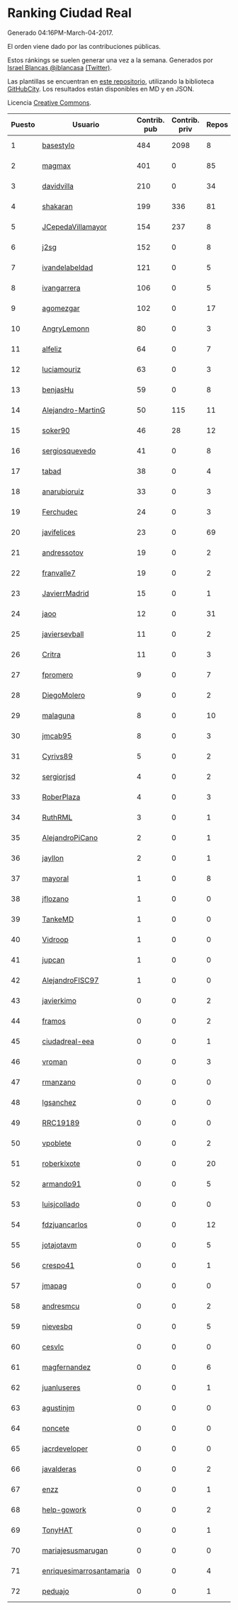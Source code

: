 # Ranking Ciudad Real

Generado 04:16PM-March-04-2017.

El orden viene dado por las contribuciones públicas.

Estos ránkings se suelen generar una vez a la semana. Generados por [Israel Blancas @iblancasa](https://github.com/iblancasa/) [(Twitter)](https://twitter.com/iblancasa).

Las plantillas se encuentran en [este repositorio](https://github.com/iblancasa/GH-Spanish-Ranking), utilizando la biblioteca [GitHubCity](https://github.com/iblancasa/GitHubCity). Los resultados están disponibles en MD y en JSON.

Licencia [Creative Commons](https://creativecommons.org/licenses/by/4.0/).

| Puesto   |  Usuario  | Contrib. pub | Contrib. priv |Repos| Followers | Desde |  Avatar  |
|----------|-----------|--------------|---------------|-----|-----------|-------|----------|
|1|[basestylo](https://github.com/basestylo)|484|2098|8|7|2015-03-16|![basestylo](https://avatars0.githubusercontent.com/u/11503528)|
|2|[magmax](https://github.com/magmax)|401|0|85|35|2011-01-26|![magmax](https://avatars2.githubusercontent.com/u/584026)|
|3|[davidvilla](https://github.com/davidvilla)|210|0|34|13|2011-06-08|![davidvilla](https://avatars3.githubusercontent.com/u/838459)|
|4|[shakaran](https://github.com/shakaran)|199|336|81|21|2008-06-19|![shakaran](https://avatars1.githubusercontent.com/u/14254)|
|5|[JCepedaVillamayor](https://github.com/JCepedaVillamayor)|154|237|8|13|2014-01-24|![JCepedaVillamayor](https://avatars1.githubusercontent.com/u/6491460)|
|6|[j2sg](https://github.com/j2sg)|152|0|8|2|2011-03-18|![j2sg](https://avatars2.githubusercontent.com/u/677220)|
|7|[ivandelabeldad](https://github.com/ivandelabeldad)|121|0|5|1|2014-12-27|![ivandelabeldad](https://avatars2.githubusercontent.com/u/10326536)|
|8|[ivangarrera](https://github.com/ivangarrera)|106|0|5|0|2015-12-11|![ivangarrera](https://avatars1.githubusercontent.com/u/16254826)|
|9|[agomezgar](https://github.com/agomezgar)|102|0|17|12|2015-02-18|![agomezgar](https://avatars1.githubusercontent.com/u/11057399)|
|10|[AngryLemonn](https://github.com/AngryLemonn)|80|0|3|6|2014-02-19|![AngryLemonn](https://avatars3.githubusercontent.com/u/6731364)|
|11|[alfeliz](https://github.com/alfeliz)|64|0|7|1|2014-03-06|![alfeliz](https://avatars0.githubusercontent.com/u/6873020)|
|12|[luciamouriz](https://github.com/luciamouriz)|63|0|3|1|2015-12-13|![luciamouriz](https://avatars1.githubusercontent.com/u/16280209)|
|13|[benjasHu](https://github.com/benjasHu)|59|0|8|3|2014-09-28|![benjasHu](https://avatars3.githubusercontent.com/u/8950146)|
|14|[Alejandro-MartinG](https://github.com/Alejandro-MartinG)|50|115|11|3|2015-09-05|![Alejandro-MartinG](https://avatars3.githubusercontent.com/u/14140693)|
|15|[soker90](https://github.com/soker90)|46|28|12|4|2014-08-03|![soker90](https://avatars1.githubusercontent.com/u/8345188)|
|16|[sergiosquevedo](https://github.com/sergiosquevedo)|41|0|8|10|2012-04-28|![sergiosquevedo](https://avatars2.githubusercontent.com/u/1688176)|
|17|[tabad](https://github.com/tabad)|38|0|4|3|2012-08-20|![tabad](https://avatars3.githubusercontent.com/u/2183103)|
|18|[anarubioruiz](https://github.com/anarubioruiz)|33|0|3|0|2014-05-28|![anarubioruiz](https://avatars1.githubusercontent.com/u/7725106)|
|19|[Ferchudec](https://github.com/Ferchudec)|24|0|3|0|2016-09-27|![Ferchudec](https://avatars2.githubusercontent.com/u/22473023)|
|20|[javifelices](https://github.com/javifelices)|23|0|69|7|2013-02-24|![javifelices](https://avatars2.githubusercontent.com/u/3685015)|
|21|[andressotov](https://github.com/andressotov)|19|0|2|0|2013-03-09|![andressotov](https://avatars3.githubusercontent.com/u/3816655)|
|22|[franvalle7](https://github.com/franvalle7)|19|0|2|0|2016-10-05|![franvalle7](https://avatars2.githubusercontent.com/u/22634949)|
|23|[JavierrMadrid](https://github.com/JavierrMadrid)|15|0|1|0|2016-10-17|![JavierrMadrid](https://avatars1.githubusercontent.com/u/22884809)|
|24|[jaoo](https://github.com/jaoo)|12|0|31|8|2011-03-25|![jaoo](https://avatars2.githubusercontent.com/u/690184)|
|25|[javiersevball](https://github.com/javiersevball)|11|0|2|0|2016-08-09|![javiersevball](https://avatars2.githubusercontent.com/u/20928096)|
|26|[Critra](https://github.com/Critra)|11|0|3|0|2016-06-26|![Critra](https://avatars3.githubusercontent.com/u/20153095)|
|27|[fpromero](https://github.com/fpromero)|9|0|7|1|2014-11-06|![fpromero](https://avatars2.githubusercontent.com/u/9592895)|
|28|[DiegoMolero](https://github.com/DiegoMolero)|9|0|2|2|2015-09-28|![DiegoMolero](https://avatars3.githubusercontent.com/u/14870400)|
|29|[malaguna](https://github.com/malaguna)|8|0|10|1|2012-03-21|![malaguna](https://avatars2.githubusercontent.com/u/1560266)|
|30|[jmcab95](https://github.com/jmcab95)|8|0|3|0|2017-02-03|![jmcab95](https://avatars3.githubusercontent.com/u/25527759)|
|31|[Cyrivs89](https://github.com/Cyrivs89)|5|0|2|0|2013-10-13|![Cyrivs89](https://avatars1.githubusercontent.com/u/5678211)|
|32|[sergiorjsd](https://github.com/sergiorjsd)|4|0|2|2|2015-05-21|![sergiorjsd](https://avatars1.githubusercontent.com/u/12546904)|
|33|[RoberPlaza](https://github.com/RoberPlaza)|4|0|3|2|2016-12-07|![RoberPlaza](https://avatars2.githubusercontent.com/u/24433548)|
|34|[RuthRML](https://github.com/RuthRML)|3|0|1|2|2016-09-28|![RuthRML](https://avatars1.githubusercontent.com/u/22493098)|
|35|[AlejandroPiCano](https://github.com/AlejandroPiCano)|2|0|1|0|2014-06-07|![AlejandroPiCano](https://avatars0.githubusercontent.com/u/7825407)|
|36|[jayllon](https://github.com/jayllon)|2|0|1|0|2015-01-22|![jayllon](https://avatars2.githubusercontent.com/u/10651380)|
|37|[mayoral](https://github.com/mayoral)|1|0|8|29|2008-04-06|![mayoral](https://avatars1.githubusercontent.com/u/5371)|
|38|[jflozano](https://github.com/jflozano)|1|0|0|0|2016-05-25|![jflozano](https://avatars0.githubusercontent.com/u/19567013)|
|39|[TankeMD](https://github.com/TankeMD)|1|0|0|0|2016-04-26|![TankeMD](https://avatars0.githubusercontent.com/u/18685873)|
|40|[Vidroop](https://github.com/Vidroop)|1|0|0|0|2016-09-02|![Vidroop](https://avatars2.githubusercontent.com/u/21962254)|
|41|[jupcan](https://github.com/jupcan)|1|0|0|0|2016-12-08|![jupcan](https://avatars0.githubusercontent.com/u/24464802)|
|42|[AlejandroFISC97](https://github.com/AlejandroFISC97)|1|0|0|0|2017-02-19|![AlejandroFISC97](https://avatars3.githubusercontent.com/u/25884198)|
|43|[javierkimo](https://github.com/javierkimo)|0|0|2|0|2012-03-11|![javierkimo](https://avatars1.githubusercontent.com/u/1526043)|
|44|[framos](https://github.com/framos)|0|0|2|0|2011-03-28|![framos](https://avatars2.githubusercontent.com/u/695016)|
|45|[ciudadreal-eea](https://github.com/ciudadreal-eea)|0|0|1|0|2013-05-31|![ciudadreal-eea](https://avatars2.githubusercontent.com/u/4579478)|
|46|[vroman](https://github.com/vroman)|0|0|3|8|2009-01-09|![vroman](https://avatars2.githubusercontent.com/u/45230)|
|47|[rmanzano](https://github.com/rmanzano)|0|0|0|0|2012-09-27|![rmanzano](https://avatars0.githubusercontent.com/u/2436426)|
|48|[lgsanchez](https://github.com/lgsanchez)|0|0|0|0|2012-06-14|![lgsanchez](https://avatars3.githubusercontent.com/u/1851276)|
|49|[RRC19189](https://github.com/RRC19189)|0|0|0|0|2012-01-02|![RRC19189](https://avatars3.githubusercontent.com/u/1299801)|
|50|[vpoblete](https://github.com/vpoblete)|0|0|2|2|2012-08-23|![vpoblete](https://avatars0.githubusercontent.com/u/2203544)|
|51|[roberkixote](https://github.com/roberkixote)|0|0|20|2|2011-02-10|![roberkixote](https://avatars2.githubusercontent.com/u/610447)|
|52|[armando91](https://github.com/armando91)|0|0|5|1|2013-06-18|![armando91](https://avatars2.githubusercontent.com/u/4728980)|
|53|[luisjcollado](https://github.com/luisjcollado)|0|0|0|0|2013-08-11|![luisjcollado](https://avatars0.githubusercontent.com/u/5208050)|
|54|[fdzjuancarlos](https://github.com/fdzjuancarlos)|0|0|12|1|2013-09-27|![fdzjuancarlos](https://avatars2.githubusercontent.com/u/5560118)|
|55|[jotajotavm](https://github.com/jotajotavm)|0|0|5|31|2013-12-10|![jotajotavm](https://avatars2.githubusercontent.com/u/6154935)|
|56|[crespo41](https://github.com/crespo41)|0|0|1|0|2013-10-28|![crespo41](https://avatars1.githubusercontent.com/u/5796294)|
|57|[jmapag](https://github.com/jmapag)|0|0|0|0|2014-04-03|![jmapag](https://avatars2.githubusercontent.com/u/7153877)|
|58|[andresmcu](https://github.com/andresmcu)|0|0|2|1|2014-04-01|![andresmcu](https://avatars3.githubusercontent.com/u/7127924)|
|59|[nievesbq](https://github.com/nievesbq)|0|0|5|0|2013-11-22|![nievesbq](https://avatars2.githubusercontent.com/u/6011732)|
|60|[cesvlc](https://github.com/cesvlc)|0|0|0|0|2014-07-15|![cesvlc](https://avatars3.githubusercontent.com/u/8170010)|
|61|[magfernandez](https://github.com/magfernandez)|0|0|6|0|2014-09-03|![magfernandez](https://avatars1.githubusercontent.com/u/8645449)|
|62|[juanluseres](https://github.com/juanluseres)|0|0|1|0|2015-02-16|![juanluseres](https://avatars1.githubusercontent.com/u/11028079)|
|63|[agustinjm](https://github.com/agustinjm)|0|0|0|1|2015-03-23|![agustinjm](https://avatars2.githubusercontent.com/u/11610393)|
|64|[noncete](https://github.com/noncete)|0|0|0|0|2015-03-24|![noncete](https://avatars1.githubusercontent.com/u/11627557)|
|65|[jacrdeveloper](https://github.com/jacrdeveloper)|0|0|0|0|2015-04-03|![jacrdeveloper](https://avatars3.githubusercontent.com/u/11789898)|
|66|[javalderas](https://github.com/javalderas)|0|0|2|0|2015-05-07|![javalderas](https://avatars2.githubusercontent.com/u/12311029)|
|67|[enzz](https://github.com/enzz)|0|0|1|0|2015-04-26|![enzz](https://avatars2.githubusercontent.com/u/12117459)|
|68|[help-gowork](https://github.com/help-gowork)|0|0|2|0|2015-06-28|![help-gowork](https://avatars3.githubusercontent.com/u/13090983)|
|69|[TonyHAT](https://github.com/TonyHAT)|0|0|1|0|2015-08-03|![TonyHAT](https://avatars0.githubusercontent.com/u/13625622)|
|70|[mariajesusmarugan](https://github.com/mariajesusmarugan)|0|0|0|0|2015-07-29|![mariajesusmarugan](https://avatars2.githubusercontent.com/u/13554561)|
|71|[enriquesimarrosantamaria](https://github.com/enriquesimarrosantamaria)|0|0|4|3|2015-10-19|![enriquesimarrosantamaria](https://avatars1.githubusercontent.com/u/15198291)|
|72|[peduajo](https://github.com/peduajo)|0|0|1|1|2015-09-27|![peduajo](https://avatars1.githubusercontent.com/u/14859790)|
